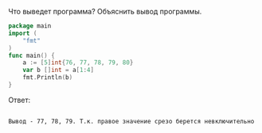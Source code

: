 Что выведет программа? Объяснить вывод программы.

```go
package main
import (
    "fmt"
)
func main() {
    a := [5]int{76, 77, 78, 79, 80}
    var b []int = a[1:4]
    fmt.Println(b)
}
```

Ответ:
```

Вывод - 77, 78, 79. Т.к. правое значение срезо берется невключительно

```